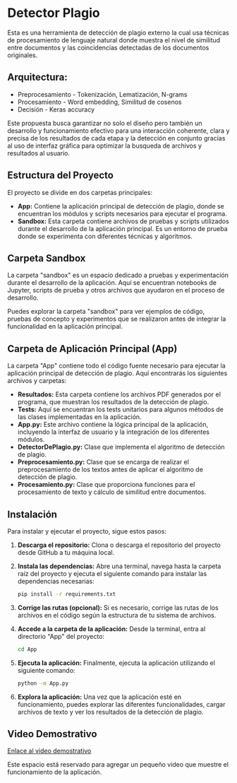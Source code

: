 # Detector Plagio

 Esta es una herramienta de detección de plagio externo la cual usa técnicas de procesamiento de lenguaje natural donde muestra el nivel de similitud entre documentos y las coincidencias detectadas de los documentos originales. 

 ## Arquitectura:
 - Preprocesamiento - Tokenización, Lematización, N-grams 
 - Procesamiento - Word embedding, Similitud de cosenos
 - Decisión - Keras accuracy


 Este propuesta busca garantizar no solo el diseño pero también un desarrollo y funcionamiento efectivo para una interacción coherente, clara y precisa de los resultados de cada etapa y la detección en conjunto gracias al uso de interfaz gráfica para optimizar la busqueda de archivos y resultados al usuario.

## Estructura del Proyecto

El proyecto se divide en dos carpetas principales:

- **App:** Contiene la aplicación principal de detección de plagio, donde se encuentran los módulos y scripts necesarios para ejecutar el programa.
- **Sandbox:** Esta carpeta contiene archivos de pruebas y scripts utilizados durante el desarrollo de la aplicación principal. Es un entorno de prueba donde se experimenta con diferentes técnicas y algoritmos.

## Carpeta Sandbox

La carpeta "sandbox" es un espacio dedicado a pruebas y experimentación durante el desarrollo de la aplicación. Aquí se encuentran notebooks de Jupyter, scripts de prueba y otros archivos que ayudaron en el proceso de desarrollo.

Puedes explorar la carpeta "sandbox" para ver ejemplos de código, pruebas de concepto y experimentos que se realizaron antes de integrar la funcionalidad en la aplicación principal.

## Carpeta de Aplicación Principal (App)

La carpeta "App" contiene todo el código fuente necesario para ejecutar la aplicación principal de detección de plagio. Aquí encontrarás los siguientes archivos y carpetas:

- **Resultados:** Esta carpeta contiene los archivos PDF generados por el programa, que muestran los resultados de la detección de plagio.
- **Tests:** Aquí se encuentran los tests unitarios para algunos métodos de las clases implementadas en la aplicación.
- **App.py:** Este archivo contiene la lógica principal de la aplicación, incluyendo la interfaz de usuario y la integración de los diferentes módulos.
- **DetectorDePlagio.py:** Clase que implementa el algoritmo de detección de plagio.
- **Preprocesamiento.py:** Clase que se encarga de realizar el preprocesamiento de los textos antes de aplicar el algoritmo de detección de plagio.
- **Procesamiento.py:** Clase que proporciona funciones para el procesamiento de texto y cálculo de similitud entre documentos.

## Instalación

Para instalar y ejecutar el proyecto, sigue estos pasos:

1. **Descarga el repositorio:** Clona o descarga el repositorio del proyecto desde GitHub a tu máquina local.

2. **Instala las dependencias:** Abre una terminal, navega hasta la carpeta raíz del proyecto y ejecuta el siguiente comando para instalar las dependencias necesarias:

   ```bash
   pip install -r requirements.txt
    ```
3. **Corrige las rutas (opcional):** Si es necesario, corrige las rutas de los archivos en el código según la estructura de tu sistema de archivos.
4. **Accede a la carpeta de la aplicación:** Desde la terminal, entra al directorio "App" del proyecto:

    ```bash
    cd App
    ```
5. **Ejecuta la aplicación:** Finalmente, ejecuta la aplicación utilizando el siguiente comando:

    ```bash
    python -m App.py
    ```
6. **Explora la aplicación:** Una vez que la aplicación esté en funcionamiento, puedes explorar las diferentes funcionalidades, cargar archivos de texto y ver los resultados de la detección de plagio.

## Video Demostrativo

[Enlace al video demostrativo](#)

Este espacio está reservado para agregar un pequeño video que muestre el funcionamiento de la aplicación.

